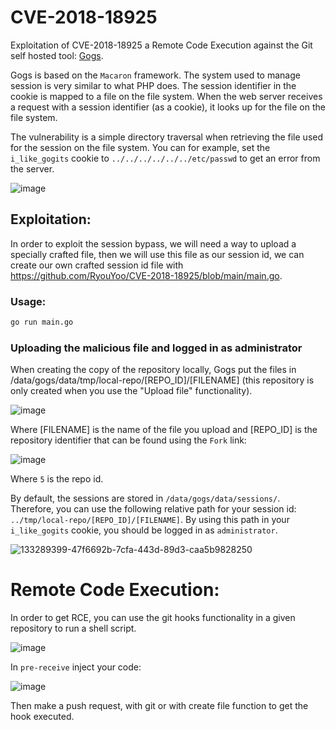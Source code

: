 # CVE-2018-18925
Exploitation of CVE-2018-18925 a Remote Code Execution against the Git self hosted tool: [Gogs](https://gogs.io/).

Gogs is based on the `Macaron` framework. The system used to manage session is very similar to what PHP does. The session identifier in the cookie is mapped to a file on the file system. When the web server receives a request with a session identifier (as a cookie), it looks up for the file on the file system.

The vulnerability is a simple directory traversal when retrieving the file used for the session on the file system. You can for example, set the `i_like_gogits` cookie to `../../../../../../etc/passwd` to get an error from the server.

![image](https://user-images.githubusercontent.com/48088579/133288053-82c28b18-5e8f-439c-8de7-ed555eb1899c.png)

## Exploitation:
In order to exploit the session bypass, we will need a way to upload a specially crafted file, then we will use this file as our session id, we can create our own crafted session id file with https://github.com/RyouYoo/CVE-2018-18925/blob/main/main.go.

### Usage:
```bash
go run main.go
```

### Uploading the malicious file and logged in as administrator

When creating the copy of the repository locally, Gogs put the files in /data/gogs/data/tmp/local-repo/[REPO_ID]/[FILENAME] (this repository is only created when you use the "Upload file" functionality). 

![image](https://user-images.githubusercontent.com/48088579/133289129-48d06236-e651-400f-aad7-db5b147e0ea7.png)


Where [FILENAME] is the name of the file you upload and [REPO_ID] is the repository identifier that can be found using the `Fork` link:

![image](https://user-images.githubusercontent.com/48088579/133288862-d89cde85-e276-49c1-bae1-497f607f58e5.png)

Where `5` is the repo id.

By default, the sessions are stored in `/data/gogs/data/sessions/`. Therefore, you can use the following relative path for your session id: ``../tmp/local-repo/[REPO_ID]/[FILENAME]``. By using this path in your `i_like_gogits` cookie, you should be logged in as `administrator`.

![133289399-47f6692b-7cfa-443d-89d3-caa5b9828250](https://user-images.githubusercontent.com/48088579/133319388-5cd8ae70-40b5-4de6-95cd-5fb14ca67d4e.png)

# Remote Code Execution:

In order to get RCE, you can use the git hooks functionality in a given repository to run a shell script.

![image](https://user-images.githubusercontent.com/48088579/133289770-f08bfe44-d0c1-4aa4-a184-15cfecb2465c.png)

In `pre-receive` inject your code:

![image](https://user-images.githubusercontent.com/48088579/133289883-cff3302c-0cda-4a5e-8485-7169d8cc4236.png)

Then make a push request, with git or with create file function to get the hook executed.
